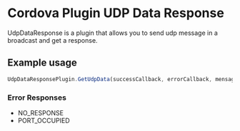 # Cordova Plugin UDP Data Response
UdpDataResponse is a plugin that allows you to send udp message in a broadcast and get a response.

## Example usage
```js
UdpDataResponsePlugin.GetUdpData(successCallback, errorCallback, mensageSender, serverPort)
```

### Error Responses
  - NO_RESPONSE
  - PORT_OCCUPIED
